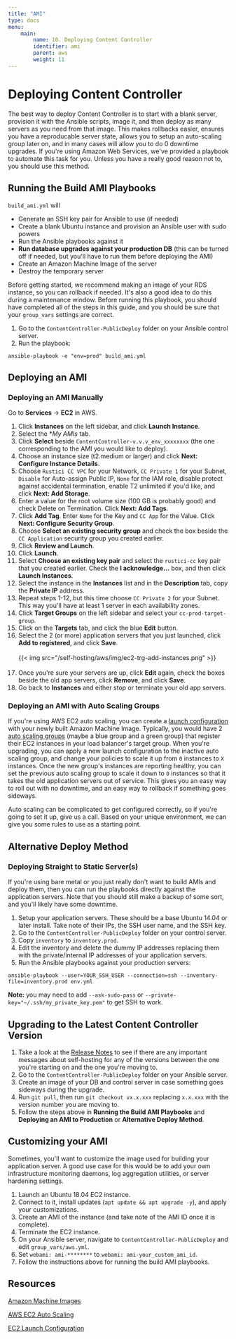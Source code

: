 ```yaml
---
title: "AMI"
type: docs
menu:
    main:
        name: 10. Deploying Content Controller
        identifier: ami
        parent: aws
        weight: 11
---
```


# Deploying Content Controller

The best way to deploy Content Controller is to start with a blank server, provision it with the Ansible scripts, image it, and then deploy as many servers as you need from that image.  This makes rollbacks easier, ensures you have a reproducable server state, allows you to setup an auto-scaling group later on, and in many cases will allow you to do 0 downtime upgrades.  If you're using Amazon Web Services, we've provided a playbook to automate this task for you.  Unless you have a really good reason not to, you should use this method.

## Running the Build AMI Playbooks

`build_ami.yml` will
* Generate an SSH key pair for Ansible to use (if needed)
* Create a blank Ubuntu instance and provision an Ansible user with sudo powers
* Run the Ansible playbooks against it
* **Run database upgrades against your production DB** (this can be turned off if needed, but you'll have to run them before deploying the AMI)
* Create an Amazon Machine Image of the server
* Destroy the temporary server

Before getting started, we recommend making an image of your RDS instance, so you can rollback if needed.  It's also a good idea to do this during a maintenance window.  Before running this playbook, you should have completed all of the steps in this guide, and you should be sure that your `group_vars` settings are correct.

1. Go to the `ContentController-PublicDeploy` folder on your Ansible control server.
2. Run the playbook:
```
ansible-playbook -e "env=prod" build_ami.yml
```

## Deploying an AMI

### Deploying an AMI Manually

Go to **Services** -> **EC2** in AWS.

1. Click **Instances** on the left sidebar, and click **Launch Instance**.
2. Select the **My AMIs* tab.
3. Click **Select** beside `ContentController-v.v.v_env_xxxxxxxx` (the one corresponding to the AMI you would like to deploy).
4. Choose an instance size (t2.medium or larger) and click **Next: Configure Instance Details**.
5. Choose `Rustici CC VPC` for your Network, `CC Private 1` for your Subnet, `Disable` for Auto-assign Public IP, `None` for the IAM role, disable protect against accidental termination, enable T2 unlimited if you'd like, and click **Next: Add Storage**.
6. Enter a value for the root volume size (100 GB is probably good) and check Delete on Termination.  Click **Next: Add Tags**.
7. Click **Add Tag**.  Enter `Name` for the Key and `CC App` for the Value.  Click **Next: Configure Security Group**.
8. Choose **Select an existing security group** and check the box beside the `CC Application` security group you created earlier.
9. Click **Review and Launch**.
10. Click **Launch**.
11. Select **Choose an existing key pair** and select the `rustici-cc` key pair that you created earlier.  Check the **I acknowledge...** box, and then click **Launch Instances**.
12. Select the instance in the **Instances** list and in the **Description** tab, copy the **Private IP** address.
13. Repeat steps 1-12, but this time choose `CC Private 2` for your Subnet.  This way you'll have at least 1 server in each availability zones.
14. Click **Target Groups** on the left sidebar and select your `cc-prod-target-group`.
15. Click on the **Targets** tab, and click the blue **Edit** button.
16. Select the 2 (or more) application servers that you just launched, click **Add to registered**, and click **Save**. <br><br>{{< img src="/self-hosting/aws/img/ec2-trg-add-instances.png" >}}<br><br>
17. Once you're sure your servers are up, click **Edit** again, check the boxes beside the old app servers, click **Remove**, and click **Save**.
18. Go back to **Instances** and either stop or terminate your old app servers.

### Deploying an AMI with Auto Scaling Groups

If you're using AWS EC2 auto scaling, you can create a [launch configuration](https://docs.aws.amazon.com/autoscaling/ec2/userguide/LaunchConfiguration.html) with your newly built Amazon Machine Image.  Typically, you would have 2 [auto scaling groups](https://docs.aws.amazon.com/autoscaling/ec2/userguide/AutoScalingGroup.html) (maybe a blue group and a green group) that register their EC2 instances in your load balancer's target group.  When you're upgrading, you can apply a new launch configuration to the inactive auto scaling group, and change your policies to scale it up from `0` instances to `X` instances.  Once the new group's instances are reporting healthy, you can set the previous auto scaling group to scale it down to `0` instances so that it takes the old application servers out of service.  This gives you an easy way to roll out with no downtime, and an easy way to rollback if something goes sideways.

Auto scaling can be complicated to get configured correctly, so if you're going to set it up, give us a call.  Based on your unique environment, we can give you some rules to use as a starting point.

## Alternative Deploy Method

### Deploying Straight to Static Server(s)

If you're using bare metal or you just really don't want to build AMIs and deploy them, then you can run the playbooks directly against the application servers.  Note that you should still make a backup of some sort, and you'll likely have some downtime.

1. Setup your application servers.  These should be a base Ubuntu 14.04 or later install.  Take note of their IPs, the SSH user name, and the SSH key.
2. Go to the `ContentController-PublicDeploy` folder on your control server.
3. Copy `inventory` to `inventory.prod`.
4. Edit the inventory and delete the dummy IP addresses replacing them with the private/internal IP addresses of your application servers.
5. Run the Ansible playbooks against your production servers:
```
ansible-playbook --user=YOUR_SSH_USER --connection=ssh --inventory-file=inventory.prod env.yml
```

**Note:** you may need to add `--ask-sudo-pass` or `--private-key="~/.ssh/my_private_key.pem"` to get SSH to work.

## Upgrading to the Latest Content Controller Version

1. Take a look at the [Release Notes](https://support.scorm.com/hc/en-us/sections/115000419513-Release-Notes) to see if there are any important messages about self-hosting for any of the versions between the one you're starting on and the one you're moving to.
2. Go to the `ContentController-PublicDeploy` folder on your Ansible server.
3. Create an image of your DB and control server in case something goes sideways during the upgrade.
4. Run `git pull`, then run `git checkout vx.x.xxx` replacing `x.x.xxx` with the version number you are moving to.
5. Follow the steps above in **Running the Build AMI Playbooks** and **Deploying an AMI to Production** or **Alternative Deploy Method**.

## Customizing your AMI

Sometimes, you'll want to customize the image used for building your application server.  A good use case for this would be to add your own infrastructure monitoring daemons, log aggregation utilities, or server hardening settings.

1. Launch an Ubuntu 18.04 EC2 instance.
2. Connect to it, install updates (`apt update && apt upgrade -y`), and apply your customizations.
3. Create an AMI of the instance (and take note of the AMI ID once it is complete).
4. Terminate the EC2 instance.
5. On your Ansible server, navigate to `ContentController-PublicDeploy` and edit `group_vars/aws.yml`.
6. Set `webami: ami-********` to `webami: ami-your_custom_ami_id`.
7. Follow the instructions above for running the build AMI playbooks.

## Resources

[Amazon Machine Images](https://docs.aws.amazon.com/AWSEC2/latest/UserGuide/AMIs.html)

[AWS EC2 Auto Scaling](https://docs.aws.amazon.com/autoscaling/ec2/userguide/what-is-amazon-ec2-auto-scaling.html)

[EC2 Launch Configuration](https://docs.aws.amazon.com/autoscaling/ec2/userguide/LaunchConfiguration.html)
